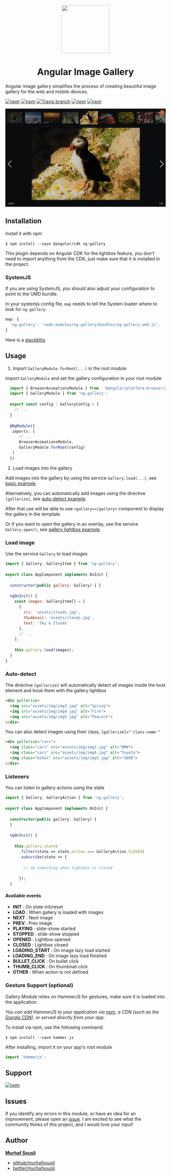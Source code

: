 <p align="center">
  <img height="150px" width="150px" src="https://rawgit.com/MurhafSousli/ng-gallery/master/assets/logo.svg" style="max-width:100%;">
</p>
<h1 align="center">Angular Image Gallery</h1>

Angular image gallery simplifies the process of creating beautiful image gallery for the web and mobile devices.


[![npm](https://img.shields.io/badge/demo-online-ed1c46.svg)](https://murhafsousli.github.io/ng-gallery/)
[![npm](https://img.shields.io/npm/v/ng-gallery.svg?maxAge=2592000?style=plastic)](https://www.npmjs.com/package/ng-gallery)
[![Travis branch](https://travis-ci.org/MurhafSousli/ng-gallery.svg?branch=master)](https://travis-ci.org/MurhafSousli/ng-gallery)
[![npm](https://img.shields.io/npm/dt/ng-gallery.svg?maxAge=2592000?style=plastic)](https://www.npmjs.com/package/ng-gallery)
[![npm](https://img.shields.io/npm/l/express.svg?maxAge=2592000)](/LICENSE)

<p align="center">
  <img src="assets/screenshot.png" style="max-width:100%;">
</p>

## Installation

Install it with npm

`$ npm install --save @angular/cdk ng-gallery`


This plugin depends on Angular CDK for the lightbox feature, you don't need to import anything from the CDK, just make sure that it is installed in the project.


### SystemJS

If you are using SystemJS, you should also adjust your configuration to point to the UMD bundle.

In your systemjs config file, `map` needs to tell the System loader where to look for `ng-gallery`:

```js
map: {
  'ng-gallery': 'node_modules/ng-gallery/bundles/ng-gallery.umd.js',
}
```
Here is a [stackblitz](https://stackblitz.com/edit/ng-gallery)

## Usage

1. Import `GalleryModule.forRoot(...)` in the root module

Import `GalleryModule` and set the gallery configuration in your root module

```ts
  import { BrowserAnimationsModule } from  '@angular/platform-browser/animations';
  import { GalleryModule } from 'ng-gallery';
  
  export const config : GalleryConfig = {
    // ...
  }
  
  @NgModule({
   imports: [
      // ...
      BrowserAnimationsModule,
      GalleryModule.forRoot(config)
   ]
  })
```

2. Load images into the gallery

 Add images into the gallery by using the service `Gallery.load(...)`, see [basic example](https://murhafsousli.github.io/ng-gallery/#/basic).

 Alternatively, you can automatically add images using the directive `[gallerize]`, see [auto-detect example](https://murhafsousli.github.io/ng-gallery/#/auto-detect).


 After that use will be able to use `<gallery></gallery>` component to display the gallery in the template.

 Or if you want to open the gallery in an overlay, use the service `Gallery.open()`, see [gallery lightbox example](https://murhafsousli.github.io/ng-gallery/#/lightbox).
 
 
 ### Load image
 
 Use the service `Gallery` to load images

```js
import { Gallery, GalleryItem } from 'ng-gallery';

export class AppComponent implements OnInit {
  
  constructor(public gallery: Gallery) { }
  
  ngOnInit() {
    const images: GalleryItem[] = [
      {
        src: 'assets/clouds.jpg',
        thumbnail: 'assets/clouds.jpg',
        text: 'Sky & Clouds'
      },
      // ...
    ];
    
    this.gallery.load(images);
  }
}
```

### Auto-detect


The directive `[gallerize]` will automatically detect all images inside the host element and hook them with the gallery lightbox

```html
<div gallerize>
  <img src="assets/img/img3.jpg" alt="Spring">
  <img src="assets/img/img4.jpg" alt="Fire">
  <img src="assets/img/img5.jpg" alt="Peacock">
</div>
```

You can also detect images using their class, `[gallerize]="'class-name'"`

```html
<div gallerize="cars">
  <img class="cars" src="assets/img/img3.jpg" alt="BMW">
  <img class="cars" src="assets/img/img4.jpg" alt="Toyota">
  <img class="bikes" src="assets/img/img5.jpg" alt="S800">
</div>
```

### Listeners

You can listen to gallery actions using the state

```ts
import { Gallery, GalleryAction } from 'ng-gallery';

export class AppComponent implements OnInit {

  constructor(public gallery: Gallery) {
  }

  ngOnInit() {
  
    this.gallery.state$
      .filter(state => state.action === GalleryAction.CLOSED)
      .subscribe(state => {
      
        // do something when lightbox is closed
        
      });
  }
```

#### Available events

 - **INIT** : On state init/reset
 - **LOAD** : When gallery is loaded with images
 - **NEXT** :  Next image
 - **PREV** :  Prev image
 - **PLAYING** : slide-show started
 - **STOPPED** : slide-show stopped
 - **OPENED** :  Lightbox opened
 - **CLOSED** : Lightbox closed
 - **LOADING_START** : On image lazy load started
 - **LOADING_END** : On image lazy load finished
 - **BULLET_CLICK** : On bullet click
 - **THUMB_CLICK** : On thumbnail click
 - **OTHER** : When action is not defined


### Gesture Support (optional)

Gallery Module relies on HammerJS for gestures, make sure it is loaded into the application.

*You can add HammerJS to your application via [npm](https://www.npmjs.com/package/hammerjs), a CDN (such as the [Google CDN](https://developers.google.com/speed/libraries/#hammerjs)), or served directly from your app.*

To install via npm, use the following command:

`$ npm install --save hammer.js`

After installing, import it on your app's root module

```ts
import 'hammerjs';
```

## Support

[![npm](https://c5.patreon.com/external/logo/become_a_patron_button.png)](https://www.patreon.com/bePatron?u=5594898)


## Issues

If you identify any errors in this module, or have an idea for an improvement, please open an [issue](https://github.com/MurhafSousli/ng-gallery/issues). I am excited to see what the community thinks of this project, and I would love your input!


## Author

 **[Murhaf Sousli](http://murhafsousli.com)**

 - [github/murhafsousli](https://github.com/MurhafSousli)
 - [twitter/murhafsousli](https://twitter.com/MurhafSousli)
